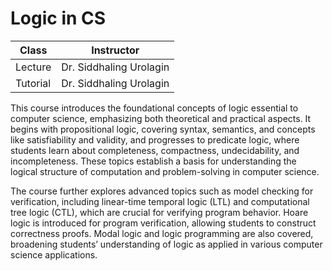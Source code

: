 # Logic in CS

| Class    | Instructor              |
| -------- | ----------------------- |
| Lecture  | Dr. Siddhaling Urolagin |
| Tutorial | Dr. Siddhaling Urolagin |

This course introduces the foundational concepts of logic essential to computer science, emphasizing both theoretical and practical aspects. It begins with propositional logic, covering syntax, semantics, and concepts like satisfiability and validity, and progresses to predicate logic, where students learn about completeness, compactness, undecidability, and incompleteness. These topics establish a basis for understanding the logical structure of computation and problem-solving in computer science.

The course further explores advanced topics such as model checking for verification, including linear-time temporal logic (LTL) and computational tree logic (CTL), which are crucial for verifying program behavior. Hoare logic is introduced for program verification, allowing students to construct correctness proofs. Modal logic and logic programming are also covered, broadening students’ understanding of logic as applied in various computer science applications.
